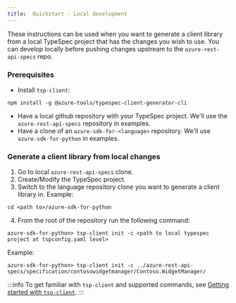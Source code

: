 ```yaml
---
title:  Quickstart - Local development
---
```


These instructions can be used when you want to generate a client library from a local TypeSpec project that has the changes you wish to use. You can develop locally before pushing changes upstream to the `azure-rest-api-specs` repo.

### Prerequisites

- Install `tsp-client`:

```pwsh
npm install -g @azure-tools/typespec-client-generator-cli
```

- Have a local github repository with your TypeSpec project. We'll use the `azure-rest-api-specs` repository in examples.
- Have a clone of an `azure-sdk-for-<language>` repository. We'll use `azure-sdk-for-python` in examples.

### Generate a client library from local changes

1. Go to local `azure-rest-api-specs` clone.
2. Create/Modify the TypeSpec project.
3. Switch to the language repository clone you want to generate a client library in. Example:

```pwsh
cd <path to>/azure-sdk-for-python
```

4. From the root of the repository run the following command:

```pwsh
azure-sdk-for-python> tsp-client init -c <path to local typespec project at tspconfig.yaml level>
```

Example:

```pwsh
azure-sdk-for-python> tsp-client init -c ../azure-rest-api-specs/specification/contosowidgetmanager/Contoso.WidgetManager/
```

:::info
To get familiar with `tsp-client` and supported commands, see [Getting started with `tsp-client`](https://aka.ms/azsdk/tsp-client).
:::
